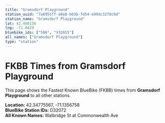 ```yaml
---
title: "Gramsdorf Playground"
station_uuid: "7a8955ff-a0e8-b03b-fd54-a99dc32f8c9d"
station_name: "Gramsdorf Playground"
lat: 42.408156
lng: -71.0429
bluebike_ids: ["586", "V32015"]
all_names: ["Gramsdorf Playground"]
type: "station"
---
```


# FKBB Times from Gramsdorf Playground

This page shows the Fastest Known BlueBike (FKBB) times from **Gramsdorf Playground** to all other stations.

**Location:** 42.34775567, -71.1356758  
**BlueBike Station IDs:** D32072  
**All Known Names:** Walbridge St at Commonwealth Ave

